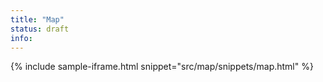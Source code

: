 ```yaml
---
title: "Map"
status: draft
info: 
---
```


{% include sample-iframe.html snippet="src/map/snippets/map.html" %}